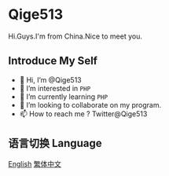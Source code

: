  # Qige513
 
Hi.Guys.I'm from China.Nice to meet you.

 ## Introduce My Self
 
- 👋 Hi, I’m @Qige513
- 👀 I’m interested in `PHP`
- 🌱 I’m currently learning `PHP`
- 💞️ I’m looking to collaborate on my program.
- 📫 How to reach me ? Twitter@Qige513

<!---
Qige513/Qige513 is a ✨ special ✨ repository because its `README.md` (this file) appears on your GitHub profile.
You can click the Preview link to take a look at your changes.
--->

 ## 语言切换 Language
 
 [English](/README-en.md)
 [繁体中文](/README-Zh-Hant.md)
